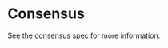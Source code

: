 # Consensus

See the [consensus spec](https://github.com/cometbft/cometbft/tree/v0.38.x/spec/consensus) for more information.

